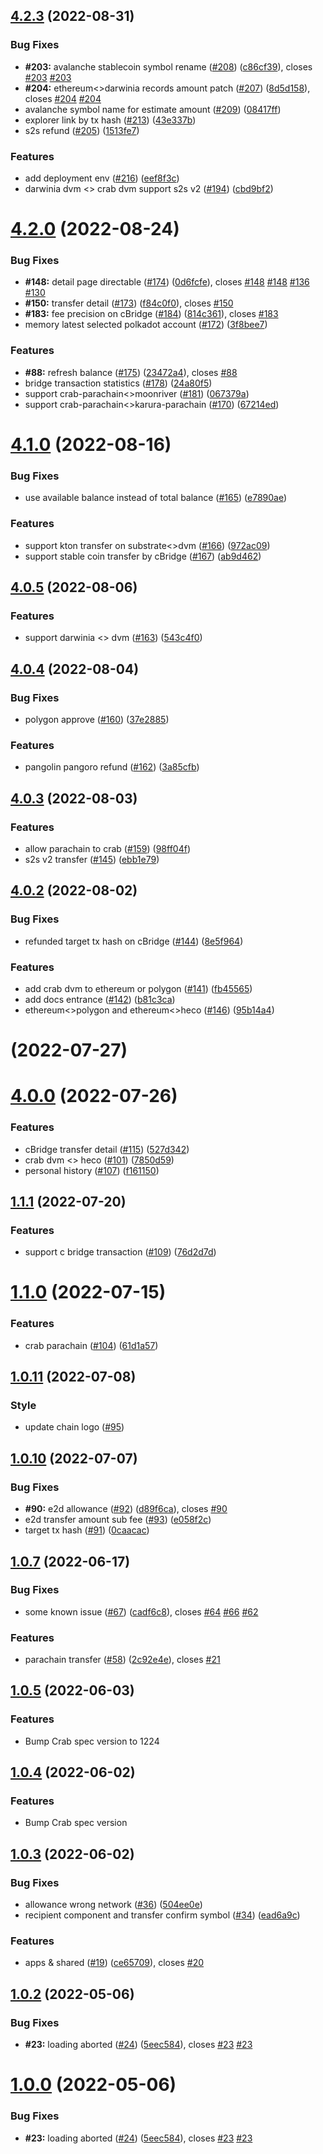 ## [4.2.3](https://github.com/helix-bridge/helix/compare/v4.2.2-apps...v4.2.3) (2022-08-31)


### Bug Fixes

* **#203:** avalanche stablecoin symbol rename ([#208](https://github.com/helix-bridge/helix/issues/208)) ([c86cf39](https://github.com/helix-bridge/helix/commit/c86cf3901835ae3e261ee394f3be3d99b48c16f4)), closes [#203](https://github.com/helix-bridge/helix/issues/203) [#203](https://github.com/helix-bridge/helix/issues/203)
* **#204:** ethereum<>darwinia records amount patch ([#207](https://github.com/helix-bridge/helix/issues/207)) ([8d5d158](https://github.com/helix-bridge/helix/commit/8d5d1583b8a82dfc1a9a6581eef573dd87ca89b6)), closes [#204](https://github.com/helix-bridge/helix/issues/204) [#204](https://github.com/helix-bridge/helix/issues/204)
* avalanche symbol name for estimate amount ([#209](https://github.com/helix-bridge/helix/issues/209)) ([08417ff](https://github.com/helix-bridge/helix/commit/08417ffb8217307b93778f07cc7b34e54fd72ea2))
* explorer link by tx hash ([#213](https://github.com/helix-bridge/helix/issues/213)) ([43e337b](https://github.com/helix-bridge/helix/commit/43e337bf7e1bebda82eac40ce4037dc91fe237aa))
* s2s refund ([#205](https://github.com/helix-bridge/helix/issues/205)) ([1513fe7](https://github.com/helix-bridge/helix/commit/1513fe7507d50a27a63341364137ce5302756597))


### Features

* add deployment env ([#216](https://github.com/helix-bridge/helix/issues/216)) ([eef8f3c](https://github.com/helix-bridge/helix/commit/eef8f3c4a9f752bd645203e37c99fbde34ffe4f5))
* darwinia dvm <> crab dvm support s2s v2 ([#194](https://github.com/helix-bridge/helix/issues/194)) ([cbd9bf2](https://github.com/helix-bridge/helix/commit/cbd9bf21bb6feeb2fd9776e23b9622c253b2ac8c))



# [4.2.0](https://github.com/helix-bridge/helix/compare/v4.1.1-apps...v4.2.0) (2022-08-24)


### Bug Fixes

* **#148:** detail page directable ([#174](https://github.com/helix-bridge/helix/issues/174)) ([0d6fcfe](https://github.com/helix-bridge/helix/commit/0d6fcfe2c765b6b26606cef35d3fa9e2538bfca3)), closes [#148](https://github.com/helix-bridge/helix/issues/148) [#148](https://github.com/helix-bridge/helix/issues/148) [#136](https://github.com/helix-bridge/helix/issues/136) [#130](https://github.com/helix-bridge/helix/issues/130)
* **#150:** transfer detail ([#173](https://github.com/helix-bridge/helix/issues/173)) ([f84c0f0](https://github.com/helix-bridge/helix/commit/f84c0f020655b5e7c66e79250f76a45442051cb8)), closes [#150](https://github.com/helix-bridge/helix/issues/150)
* **#183:** fee precision on cBridge ([#184](https://github.com/helix-bridge/helix/issues/184)) ([814c361](https://github.com/helix-bridge/helix/commit/814c361f531a10ebc242c11b7e40f78a7a7d0314)), closes [#183](https://github.com/helix-bridge/helix/issues/183)
* memory latest selected polkadot account ([#172](https://github.com/helix-bridge/helix/issues/172)) ([3f8bee7](https://github.com/helix-bridge/helix/commit/3f8bee7b777297382dca5c519dbcdd61b2d0cc18))


### Features

* **#88:** refresh balance ([#175](https://github.com/helix-bridge/helix/issues/175)) ([23472a4](https://github.com/helix-bridge/helix/commit/23472a4971eea29f9215ace46ad8aecc379c7ebf)), closes [#88](https://github.com/helix-bridge/helix/issues/88)
* bridge transaction statistics ([#178](https://github.com/helix-bridge/helix/issues/178)) ([24a80f5](https://github.com/helix-bridge/helix/commit/24a80f51bd0b077fcf1b48d5e03cc8893543e128))
* support crab-parachain<>moonriver ([#181](https://github.com/helix-bridge/helix/issues/181)) ([067379a](https://github.com/helix-bridge/helix/commit/067379a1c6f7fe74f0720112d0c6845997baeb6c))
* support crab-parachain<>karura-parachain ([#170](https://github.com/helix-bridge/helix/issues/170)) ([67214ed](https://github.com/helix-bridge/helix/commit/67214ed66c289d92aa9cdb3009016ad4b7e26a45))



# [4.1.0](https://github.com/helix-bridge/helix/compare/v4.0.6-helix...v4.1.0) (2022-08-16)


### Bug Fixes

* use available balance instead of total balance ([#165](https://github.com/helix-bridge/helix/issues/165)) ([e7890ae](https://github.com/helix-bridge/helix/commit/e7890aeace7c4369d4a15dbaf276fe1a11bb4258))


### Features

* support kton transfer on substrate<>dvm ([#166](https://github.com/helix-bridge/helix/issues/166)) ([972ac09](https://github.com/helix-bridge/helix/commit/972ac09a7dba2eb57df03c46ba9c58549d4ebbf6))
* support stable coin transfer by cBridge ([#167](https://github.com/helix-bridge/helix/issues/167)) ([ab9d462](https://github.com/helix-bridge/helix/commit/ab9d462020a8bfc9ad484b9b48800dd9e2762aca))



## [4.0.5](https://github.com/helix-bridge/helix/compare/v4.0.4-helix...v4.0.5) (2022-08-06)


### Features

* support darwinia <> dvm ([#163](https://github.com/helix-bridge/helix/issues/163)) ([543c4f0](https://github.com/helix-bridge/helix/commit/543c4f070534cc3eac37856c561ddd9bd936490e))



## [4.0.4](https://github.com/helix-bridge/helix/compare/v4.0.3-helix...v4.0.4) (2022-08-04)


### Bug Fixes

* polygon approve ([#160](https://github.com/helix-bridge/helix/issues/160)) ([37e2885](https://github.com/helix-bridge/helix/commit/37e288501ce71020cfede6ccd888b8dcc9e97c1e))


### Features

* pangolin  pangoro refund ([#162](https://github.com/helix-bridge/helix/issues/162)) ([3a85cfb](https://github.com/helix-bridge/helix/commit/3a85cfb9b869ef286d7960731aacaf1fb20f4258))



## [4.0.3](https://github.com/helix-bridge/helix/compare/v4.0.2-helix...v4.0.3) (2022-08-03)


### Features

* allow parachain to crab ([#159](https://github.com/helix-bridge/helix/issues/159)) ([98ff04f](https://github.com/helix-bridge/helix/commit/98ff04ff3dea9338a992dd56a3ec010bb4c1d710))
* s2s v2 transfer ([#145](https://github.com/helix-bridge/helix/issues/145)) ([ebb1e79](https://github.com/helix-bridge/helix/commit/ebb1e795859c01da62f51ff172371379ddc44851))



## [4.0.2](https://github.com/helix-bridge/helix/compare/v4.0.1-helix...v4.0.2) (2022-08-02)


### Bug Fixes

* refunded target tx hash on cBridge ([#144](https://github.com/helix-bridge/helix/issues/144)) ([8e5f964](https://github.com/helix-bridge/helix/commit/8e5f9649b5ea002056f96ad7058fccca74a8b750))


### Features

* add crab dvm to  ethereum or polygon ([#141](https://github.com/helix-bridge/helix/issues/141)) ([fb45565](https://github.com/helix-bridge/helix/commit/fb455656cd88ebf27e3f4d7dfb2a0b2626063cf2))
* add docs entrance ([#142](https://github.com/helix-bridge/helix/issues/142)) ([b81c3ca](https://github.com/helix-bridge/helix/commit/b81c3ca5cd1393ea52da8bc90a1135ba0a13caa1))
* ethereum<>polygon and ethereum<>heco ([#146](https://github.com/helix-bridge/helix/issues/146)) ([95b14a4](https://github.com/helix-bridge/helix/commit/95b14a4f95df992c0b2e10a8c045591a13e5ceab))



# [](https://github.com/helix-bridge/helix/compare/v4.0.0-helix...v) (2022-07-27)



# [4.0.0](https://github.com/helix-bridge/helix/compare/v3.2.1-apps...v4.0.0) (2022-07-26)


### Features

* cBridge transfer detail ([#115](https://github.com/helix-bridge/helix/issues/115)) ([527d342](https://github.com/helix-bridge/helix/commit/527d342f1d81e3c8aa418570be11028cd6585715))
* crab dvm <> heco ([#101](https://github.com/helix-bridge/helix/issues/101)) ([7850d59](https://github.com/helix-bridge/helix/commit/7850d591fe42df00c2d019aea4dc85dbde08b1ad))
* personal history ([#107](https://github.com/helix-bridge/helix/issues/107)) ([f161150](https://github.com/helix-bridge/helix/commit/f16115033121762058dc615efded780205fbeb3d))



## [1.1.1](https://github.com/helix-bridge/helix/compare/v3.2.0-apps...v1.1.1) (2022-07-20)


### Features

* support c bridge transaction ([#109](https://github.com/helix-bridge/helix/issues/109)) ([76d2d7d](https://github.com/helix-bridge/helix/commit/76d2d7deb1b26eedad71e69d108257002fd57e08))



# [1.1.0](https://github.com/helix-bridge/helix/compare/v1.0.13-helix...v1.1.0) (2022-07-15)

### Features

* crab parachain ([#104](https://github.com/helix-bridge/helix/issues/104)) ([61d1a57](https://github.com/helix-bridge/helix/commit/61d1a57b8cb13bd63a0a1db59eb9301ef3cd0812))

## [1.0.11](https://github.com/helix-bridge/helix/compare/v3.1.4-apps...v1.0.11) (2022-07-08)

### Style

* update chain logo ([#95](https://github.com/helix-bridge/helix/issues/95)) 

## [1.0.10](https://github.com/helix-bridge/helix/compare/v3.1.3-apps...v1.0.10) (2022-07-07)


### Bug Fixes

* **#90:** e2d allowance ([#92](https://github.com/helix-bridge/helix/issues/92)) ([d89f6ca](https://github.com/helix-bridge/helix/commit/d89f6ca986b472ed8d8439b89cfce7fe3bc5191e)), closes [#90](https://github.com/helix-bridge/helix/issues/90)
* e2d transfer amount sub fee ([#93](https://github.com/helix-bridge/helix/issues/93)) ([e058f2c](https://github.com/helix-bridge/helix/commit/e058f2c8935078e97ea90a7ed45242a9fee5d049))
* target tx hash ([#91](https://github.com/helix-bridge/helix/issues/91)) ([0caacac](https://github.com/helix-bridge/helix/commit/0caacaca191332f4f941b284bed55c5bdd4b0201))


## [1.0.7](https://github.com/helix-bridge/helix/compare/v1.0.6-helix...v1.0.7) (2022-06-17)


### Bug Fixes

* some known issue ([#67](https://github.com/helix-bridge/helix/issues/67)) ([cadf6c8](https://github.com/helix-bridge/helix/commit/cadf6c8bc3c5adffc05c1663dc75004bd46e8e16)), closes [#64](https://github.com/helix-bridge/helix/issues/64) [#66](https://github.com/helix-bridge/helix/issues/66) [#62](https://github.com/helix-bridge/helix/issues/62)


### Features

* parachain transfer ([#58](https://github.com/helix-bridge/helix/issues/58)) ([2c92e4e](https://github.com/helix-bridge/helix/commit/2c92e4e2a0d4c3ccaf44817d1f8476f9429b4b6a)), closes [#21](https://github.com/helix-bridge/helix/issues/21)




## [1.0.5](https://github.com/helix-bridge/helix/compare/v1.0.4-helix...v1.0.5) (2022-06-03)

### Features

* Bump Crab spec version to 1224


## [1.0.4](https://github.com/helix-bridge/helix/compare/v1.0.3-helix...v1.0.4) (2022-06-02)

### Features

* Bump Crab spec version

## [1.0.3](https://github.com/helix-bridge/helix/compare/v1.0.2-helix...v1.0.3) (2022-06-02)


### Bug Fixes

* allowance wrong network ([#36](https://github.com/helix-bridge/helix/issues/36)) ([504ee0e](https://github.com/helix-bridge/helix/commit/504ee0ef302fb38e57c8ba39f04d38db753edfd2))
* recipient component and transfer confirm symbol ([#34](https://github.com/helix-bridge/helix/issues/34)) ([ead6a9c](https://github.com/helix-bridge/helix/commit/ead6a9c33750946f2e9e1a9ae1cf0107136d6c92))


### Features

* apps & shared ([#19](https://github.com/helix-bridge/helix/issues/19)) ([ce65709](https://github.com/helix-bridge/helix/commit/ce65709b017559d3f991a24058fbca00a148b9d7)), closes [#20](https://github.com/helix-bridge/helix/issues/20)



## [1.0.2](https://github.com/helix-bridge/helix/compare/v1.0.1...v1.0.2) (2022-05-06)


### Bug Fixes

* **#23:** loading aborted ([#24](https://github.com/helix-bridge/helix/issues/24)) ([5eec584](https://github.com/helix-bridge/helix/commit/5eec58492a6bb0004e32e227eea845ab62be6002)), closes [#23](https://github.com/helix-bridge/helix/issues/23) [#23](https://github.com/helix-bridge/helix/issues/23)



# [1.0.0](https://github.com/helix-bridge/helix/compare/v1.0.1...v1.0.0) (2022-05-06)


### Bug Fixes

* **#23:** loading aborted ([#24](https://github.com/helix-bridge/helix/issues/24)) ([5eec584](https://github.com/helix-bridge/helix/commit/5eec58492a6bb0004e32e227eea845ab62be6002)), closes [#23](https://github.com/helix-bridge/helix/issues/23) [#23](https://github.com/helix-bridge/helix/issues/23)



